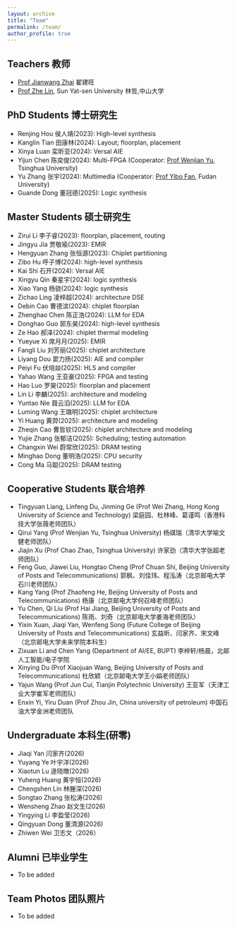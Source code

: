 ```yaml
---
layout: archive
title: "Team"
permalink: /team/
author_profile: true
---
```


## Teachers 教师

- [Prof Jianwang Zhai](https://zhaijw18.github.io/) 翟建旺
- [Prof Zhe Lin](https://zlinaf.github.io/), Sun Yat-sen University  林哲,中山大学

## PhD Students 博士研究生

- Renjing Hou 侯人靖(2023): High-level synthesis
- Kanglin Tian 田康林(2024): Layout; floorplan, placement
- Xinya Luan 栾昕亚(2024): Versal AIE
- Yijun Chen 陈奕俊(2024): Multi-FPGA (Cooperator: [Prof Wenjian Yu](https://numbda.cs.tsinghua.edu.cn/~yuwj/intro_c.htm), Tsinghua University)
- Yu Zhang 张宇(2024): Multimedia (Cooperator: [Prof Yibo Fan](http://viplab.fudan.edu.cn/), Fudan University)
- Guande Dong 董冠德(2025): Logic synthesis

## Master Students 硕士研究生

- Zirui Li 李子睿(2023): floorplan, placement, routing
- Jingyu Jia 贾敬瑜(2023): EMIR
- Hengyuan Zhang 张恒源(2023): Chiplet partitioning
- Zibo Hu 呼子博(2024): high-level synthesis
- Kai Shi 石开(2024): Versal AIE
- Xingyu Qin 秦星宇(2024): logic synthesis
- Xiao Yang 杨骁(2024): logic synthesis
- Zichao Ling 凌梓超(2024): architecture DSE
- Debin Cao 曹德滨(2024): chiplet floorplan
- Zhenghao Chen 陈正浩(2024): LLM for EDA
- Donghao Guo 郭东昊(2024): high-level synthesis
- Ze Hao 郝泽(2024): chiplet thermal modeling
- Yueyue Xi 席月月(2025): EMIR
- Fangli Liu 刘芳丽(2025): chiplet architecture
- Liyang Dou 窦力扬(2025): AIE and compiler
- Peiyi Fu 伏培燚(2025): HLS and compiler
- Yahao Wang 王亚豪(2025): FPGA and testing
- Hao Luo 罗昊(2025): floorplan and placement
- Lin Li 李麟(2025): architecture and modeling
- Yuntao Nie 聂云滔(2025): LLM for EDA
- Luming Wang 王璐明(2025): chiplet architecture
- Yi Huang 黄羿(2025): architecture and modeling
- Zheqin Cao 曹哲钦(2025): chiplet architecture and modeling
- Yujie Zhang 张郁洁(2025): Scheduling; testing automation
- Changxin Wei 蔚常欣(2025): DRAM testing
- Minghao Dong 董明浩(2025): CPU security
- Cong Ma 马聪(2025): DRAM testing

## Cooperative Students 联合培养

- Tingyuan Liang, Linfeng Du, Jinming Ge (Prof Wei Zhang, Hong Kong University of Science and Technology) 梁庭园、杜林峰、葛谨鸣（香港科技大学张薇老师团队）
- Qirui Yang (Prof Wenjian Yu, Tsinghua University) 杨祺瑞（清华大学喻文健老师团队）
- Jiajin Xu (Prof Chao Zhao, Tsinghua University) 许家劲（清华大学张超老师团队）
- Feng Guo, Jiawei Liu, Hongtao Cheng (Prof Chuan Shi, Beijing University of Posts and Telecommunications) 郭枫、刘佳玮、程泓涛（北京邮电大学石川老师团队）
- Kang Yang (Prof Zhaofeng He, Beijing University of Posts and Telecommunications) 杨康（北京邮电大学何召峰老师团队）
- Yu Chen, Qi Liu (Prof Hai Jiang, Beijing University of Posts and Telecommunications) 陈雨、刘奇（北京邮电大学姜海老师团队）
- Yixin Xuan, Jiaqi Yan, Wenfeng Song (Future College of Beijing University of Posts and Telecommunications) 玄益昕、闫家齐、宋文峰（北京邮电大学未来学院本科生）
- Zixuan Li and Chen Yang (Department of AI/EE, BUPT)  李梓轩/杨晨，北邮人工智能/电子学院
- Xinying Du (Prof Xiaojuan Wang, Beijing University of Posts and Telecommunications) 杜欣颖（北京邮电大学王小娟老师团队）
- Yajun Wang (Prof Jun Cui, Tianjin Polytechnic University) 王亚军（天津工业大学崔军老师团队）
- Enxin Yi, Yiru Duan (Prof Zhou Jin, China university of petroleum) 中国石油大学金洲老师团队

## Undergraduate 本科生(研零)

- Jiaqi Yan 闫家齐(2026)
- Yuyang Ye 叶宇洋(2026)
- Xiaotun Lu 逯晓暾(2026)
- Yuheng Huang 黄宇恒(2026)
- Chengshen Lin 林塍深(2026)
- Songtao Zhang 张松涛(2026)
- Wensheng Zhao 赵文生(2026)
- Yingying Li 李盈莹(2026)
- Qingyuan Dong 董清源(2026)
- Zhiwen Wei 卫志文（2026）

## Alumni 已毕业学生

- To be added


## Team Photos 团队照片
- To be added